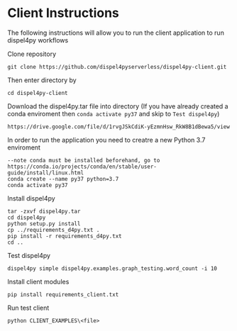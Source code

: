 # Client Instructions 

The following instructions will allow you to run the client application to run dispel4py workflows 

Clone repository 
```
git clone https://github.com/dispel4pyserverless/dispel4py-client.git
```
Then enter directory by 
```
cd dispel4py-client
```
Download the dispel4py.tar file into directory (If you have already created a conda enviroment then `conda activate py37` and skip to `Test dispel4py`)
```
https://drive.google.com/file/d/1rvgJSkCdiK-yEzmnHsw_RkW8B1dBewa5/view
```
In order to run the application you need to creatre a new Python 3.7 enviroment 
```
--note conda must be installed beforehand, go to https://conda.io/projects/conda/en/stable/user-guide/install/linux.html
conda create --name py37 python=3.7
conda activate py37
```
Install dispel4py 
```
tar -zxvf dispel4py.tar
cd dispel4py
python setup.py install
cp ../requirements_d4py.txt .
pip install -r requirements_d4py.txt
cd ..
```
Test dispel4py 
```
dispel4py simple dispel4py.examples.graph_testing.word_count -i 10
```
Install client modules
```
pip install requirements_client.txt
```
Run test client 
```
python CLIENT_EXAMPLES\<file>
```





